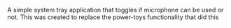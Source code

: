 A simple system tray application that toggles if microphone can be used or not. This was created to replace the power-toys functionality that did this